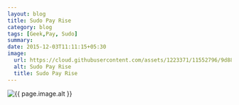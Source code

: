```yaml
---
layout: blog
title: Sudo Pay Rise
category: blog
tags: [Geek,Pay, Sudo]
summary:
date: 2015-12-03T11:11:15+05:30
image:
  url: https://cloud.githubusercontent.com/assets/1223371/11552796/9d8839f8-99ae-11e5-910e-a551f41df6fa.png
  alt: Sudo Pay Rise
  title: Sudo Pay Rise
---
```


<img src="{{ page.image.url }}" alt="{{ page.image.alt }}" title="{{ page.image.title }}">
